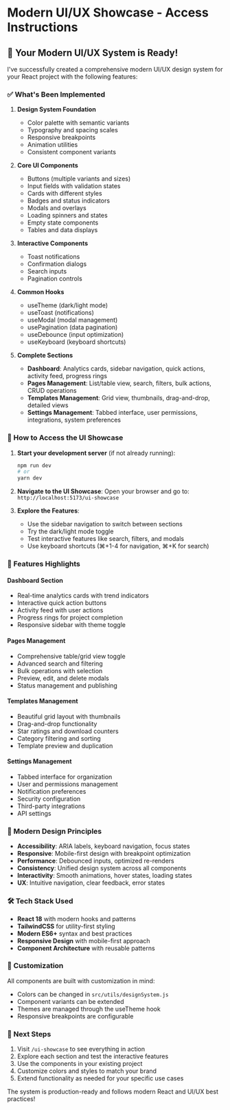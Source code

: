 # Modern UI/UX Showcase - Access Instructions

## 🎉 Your Modern UI/UX System is Ready!

I've successfully created a comprehensive modern UI/UX design system for your React project with the following features:

### ✅ What's Been Implemented

1. **Design System Foundation**
   - Color palette with semantic variants
   - Typography and spacing scales
   - Responsive breakpoints
   - Animation utilities
   - Consistent component variants

2. **Core UI Components**
   - Buttons (multiple variants and sizes)
   - Input fields with validation states
   - Cards with different styles
   - Badges and status indicators
   - Modals and overlays
   - Loading spinners and states
   - Empty state components
   - Tables and data displays

3. **Interactive Components**
   - Toast notifications
   - Confirmation dialogs
   - Search inputs
   - Pagination controls

4. **Common Hooks**
   - useTheme (dark/light mode)
   - useToast (notifications)
   - useModal (modal management)
   - usePagination (data pagination)
   - useDebounce (input optimization)
   - useKeyboard (keyboard shortcuts)

5. **Complete Sections**
   - **Dashboard**: Analytics cards, sidebar navigation, quick actions, activity feed, progress rings
   - **Pages Management**: List/table view, search, filters, bulk actions, CRUD operations
   - **Templates Management**: Grid view, thumbnails, drag-and-drop, detailed views
   - **Settings Management**: Tabbed interface, user permissions, integrations, system preferences

### 🚀 How to Access the UI Showcase

1. **Start your development server** (if not already running):
   ```bash
   npm run dev
   # or
   yarn dev
   ```

2. **Navigate to the UI Showcase**:
   Open your browser and go to: `http://localhost:5173/ui-showcase`

3. **Explore the Features**:
   - Use the sidebar navigation to switch between sections
   - Try the dark/light mode toggle
   - Test interactive features like search, filters, and modals
   - Use keyboard shortcuts (⌘+1-4 for navigation, ⌘+K for search)

### 🎨 Features Highlights

#### Dashboard Section
- Real-time analytics cards with trend indicators
- Interactive quick action buttons
- Activity feed with user actions
- Progress rings for project completion
- Responsive sidebar with theme toggle

#### Pages Management
- Comprehensive table/grid view toggle
- Advanced search and filtering
- Bulk operations with selection
- Preview, edit, and delete modals
- Status management and publishing

#### Templates Management
- Beautiful grid layout with thumbnails
- Drag-and-drop functionality
- Star ratings and download counters
- Category filtering and sorting
- Template preview and duplication

#### Settings Management
- Tabbed interface for organization
- User and permissions management
- Notification preferences
- Security configuration
- Third-party integrations
- API settings

### 🎯 Modern Design Principles

- **Accessibility**: ARIA labels, keyboard navigation, focus states
- **Responsive**: Mobile-first design with breakpoint optimization
- **Performance**: Debounced inputs, optimized re-renders
- **Consistency**: Unified design system across all components
- **Interactivity**: Smooth animations, hover states, loading states
- **UX**: Intuitive navigation, clear feedback, error states

### 🛠 Tech Stack Used

- **React 18** with modern hooks and patterns
- **TailwindCSS** for utility-first styling
- **Modern ES6+** syntax and best practices
- **Responsive Design** with mobile-first approach
- **Component Architecture** with reusable patterns

### 🔧 Customization

All components are built with customization in mind:
- Colors can be changed in `src/utils/designSystem.js`
- Component variants can be extended
- Themes are managed through the useTheme hook
- Responsive breakpoints are configurable

### 🚀 Next Steps

1. Visit `/ui-showcase` to see everything in action
2. Explore each section and test the interactive features
3. Use the components in your existing project
4. Customize colors and styles to match your brand
5. Extend functionality as needed for your specific use cases

The system is production-ready and follows modern React and UI/UX best practices!